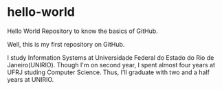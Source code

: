 # hello-world
Hello World Repository to know the basics of GitHub.

Well, this is my first repository on GitHub.

I study Information Systems at Universidade Federal do Estado do Rio de Janeiro(UNIRIO).
Though I'm on second year, I spent almost four years at UFRJ studing Computer Science. Thus, I'll graduate with two and a half years at UNIRIO.
